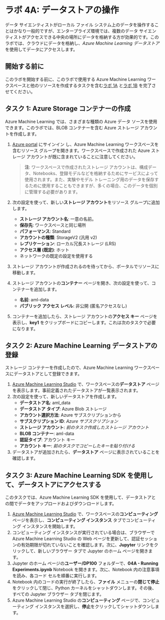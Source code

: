 ﻿# ラボ 4A: データストアの操作

データ サイエンティストがローカル ファイル システム上のデータを操作することはかなり一般的ですが、エンタープライズ環境では、複数のデータ サイエンティストがアクセスできる中央の場所にデータを格納する方が効果的です。このラボでは、クラウドにデータを格納し、*Azure Machine Learning データストア*を使用してデータにアクセスします。

## 開始する前に

このラボを開始する前に、このラボで使用する Azure Machine Learning ワークスペースと他のリソースを作成するタスクを含む[ラボ 1A](Lab01A.md) と[ラボ 1B](Lab01B.md) を完了させてください。

## タスク 1: Azure Storage コンテナーの作成
Azure Machine Learning では、さまざまな種類の Azure データ ソースを使用できます。このラボでは、BLOB コンテナーを含む Azure ストレージ アカウントを作成します。

1. [Azure portal](https://portal.azure.com) にサインイン し、Azure Machine Learning ワークスペースを含むリソース グループを開きます。ワークスペースで作成された Azure ストレージ アカウントが既に含まれていることに注意してください。

    >**注**: ワークスペースで作成されたストレージ アカウントは、構成データ、Notebooks、登録モデルなどを格納するためにサービスによって使用されます。また、実験やモデル トレーニング用のデータを保存するために使用することもできますが、多くの場合、このデータを個別に管理する必要があります。

2. 次の設定を使って、新しい**ストレージ アカウント**をリソース グループに追加します。

    - **ストレージ アカウント名**: 一意の名前。
    - **保存先**: ワークスペースと同じ場所
    - **パフォーマンス**: Standard
    - **アカウントの種類**: StorageV2 (汎用 v2)
    - **レプリケーション**: ローカル冗長ストレージ (LRS)
    - **アクセス層 (既定)**: ホット
    - ネットワークの既定の設定を使用する

3. ストレージ アカウントが作成されるのを待ってから、ポータルでリソースに移動します。
4. ストレージ アカウントの**コンテナー** ページを開き、次の設定を使って、コンテナーを追加します。

    - **名前**: aml-data
    - **パブリック アクセス レベル**: 非公開 (匿名アクセスなし)

5. コンテナーを追加したら、ストレージ アカウントの**アクセス キー** ページを表示し、**key1** をクリップボードにコピーします。これは次のタスクで必要になります。

## タスク 2: Azure Machine Learning データストアの登録

ストレージ コンテナーを作成したので、Azure Machine Learning ワークスペースにデータストアとして登録できます。

1. [Azure Machine Learning Studio](https://ml.azure.com) で、ワークスペースの**データストア** ページを表示します。事前定義されたデータストアが一覧表示されます。
2. 次の設定を使って、新しいデータストアを作成します。
    - **データストア名**: aml_data
    - **データストア タイプ**: Azure Blob ストレージ
    - **アカウント選択方法**: Azure サブスクリプションから
    - **サブスクリプション ID**: *Azure サブスクリプション*
    - **ストレージ アカウント**: *前のタスク作成したストレージ アカウント*
    - **BLOB コンテナー**: aml-data
    - **認証タイプ**: アカウント キー
    - **アカウント キー**: *前のタスクでコピーしたキーを貼り付ける*
3. データストアが追加されたら、**データストア** ページに表示されていることを確認します。

## タスク 3: Azure Machine Learning SDK を使用して、データストアにアクセスする

このタスクでは、Azure Machine Learning SDK を使用して、データストアとの間でデータをアップロードおよびダウンロードします。

1. [Azure Machine Learning Studio](https://ml.azure.com) で、ワークスペースの**コンピューティング** ページを表示し、**コンピューティング インスタンス** タブでコンピューティング インスタンスを開始します。
2. コンピューティング インスタンスが実行されている場合は、ブラウザーで Azure Machine Learning Studio の Web ページを更新して、認証セッションの有効期限が切れていないことを確認します。次に、**Jupyter** リンクをクリックして、新しいブラウザー タブで Jupyter のホーム ページを開きます。
3. Jupyter のホーム ページの**ユーザー/DP100** フォルダーで、**04A - Running Experiments.ipynb** Notebook を開きます。次に、Notebook 内の注意事項を読み、各コード セルを順番に実行します。
4. Notebook 内のコードの実行が終了したら、**ファイル** メニューの**閉じて停止**をクリックして閉じ、Python カーネルをシャットダウンします。その後、すべての Jupyter ブラウザー タブを閉じます。
5. Azure Machine Learning Studio の**コンピューティング** ページで、コンピューティング インスタンスを選択し、**停止**をクリックしてシャットダウンします。
